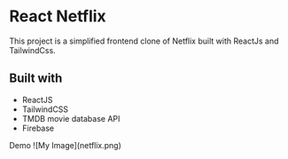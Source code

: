 <h1>React Netflix </h1>
<p>This project is a simplified frontend clone of Netflix built with ReactJs and TailwindCss.</P>

<h2>Built with</h2>
<ul>
<li>ReactJS</li>
<li>TailwindCSS</li>
<li>TMDB movie database API</li>
<li>Firebase</li>
</ul>
Demo
![My Image](netflix.png)


